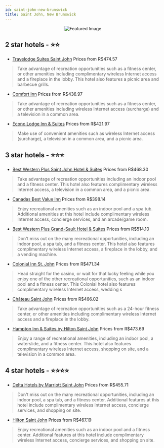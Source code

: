 ```yaml
---
id: saint-john-new-brunswick
title: Saint John, New Brunswick
---
```


<center><img src="https://i.travelapi.com/hotels/1000000/30000/25600/25534/aebbdf09_z.jpg" alt="Featured Image" /></center>


##  2 star hotels - ⭐️⭐️

-    [Travelodge Suites Saint John](https://us.hurb.com/hotels/saint-john/travelodge-suites-saint-john-JNP-JP090877?cmp=18055) Prices from R$474.57
   > Take advantage of recreation opportunities such as a fitness center, or other amenities including complimentary wireless Internet access and a fireplace in the lobby. This hotel also features a picnic area and barbecue grills.
-    [Comfort Inn](https://us.hurb.com/hotels/saint-john/comfort-inn-JNP-JP982310?cmp=18055) Prices from R$436.97
   > Take advantage of recreation opportunities such as a fitness center, or other amenities including wireless Internet access (surcharge) and a television in a common area.
-    [Econo Lodge Inn & Suites](https://us.hurb.com/hotels/saint-john/econo-lodge-inn-suites-JNP-JP055172?cmp=18055) Prices from R$421.97
   > Make use of convenient amenities such as wireless Internet access (surcharge), a television in a common area, and a picnic area.

##  3 star hotels - ⭐️⭐️⭐️

-    [Best Western Plus Saint John Hotel & Suites](https://us.hurb.com/hotels/saint-john/best-western-plus-saint-john-hotel-suites-JNP-JP738383?cmp=18055) Prices from R$468.30
   > Take advantage of recreation opportunities including an indoor pool and a fitness center. This hotel also features complimentary wireless Internet access, a television in a common area, and a picnic area.
-    [Canadas Best Value Inn](https://us.hurb.com/hotels/saint-john/canadas-best-value-inn-JNP-JP00083R?cmp=18055) Prices from R$398.14
   > Enjoy recreational amenities such as an indoor pool and a spa tub. Additional amenities at this hotel include complimentary wireless Internet access, concierge services, and an arcade/game room.
-    [Best Western Plus Grand-Sault Hotel & Suites](https://us.hurb.com/hotels/saint-john/best-western-plus-grand-sault-hotel-suites-JNP-JP088263?cmp=18055) Prices from R$514.10
   > Don't miss out on the many recreational opportunities, including an indoor pool, a spa tub, and a fitness center. This hotel also features complimentary wireless Internet access, a fireplace in the lobby, and a vending machine.
-    [Colonial Inn St. John](https://us.hurb.com/hotels/saint-john/colonial-inn-st-john-JNP-JP191469?cmp=18055) Prices from R$471.34
   > Head straight for the casino, or wait for that lucky feeling while you enjoy one of the other recreational opportunities, such as an indoor pool and a fitness center. This Colonial hotel also features complimentary wireless Internet access, wedding s
-    [Château Saint John](https://us.hurb.com/hotels/saint-john/chateau-saint-john-JNP-JP090874?cmp=18055) Prices from R$466.02
   > Take advantage of recreation opportunities such as a 24-hour fitness center, or other amenities including complimentary wireless Internet access and a fireplace in the lobby.
-    [Hampton Inn & Suites by Hilton Saint John](https://us.hurb.com/hotels/saint-john/hampton-inn-suites-by-hilton-saint-john-JNP-JP314196?cmp=18055) Prices from R$473.69
   > Enjoy a range of recreational amenities, including an indoor pool, a waterslide, and a fitness center. This hotel also features complimentary wireless Internet access, shopping on site, and a television in a common area.

##  4 star hotels - ⭐️⭐️⭐️⭐️

-    [Delta Hotels by Marriott Saint John](https://us.hurb.com/hotels/saint-john/delta-hotels-by-marriott-saint-john-JNP-JP055170?cmp=18055) Prices from R$455.71
   > Don't miss out on the many recreational opportunities, including an indoor pool, a spa tub, and a fitness center. Additional features at this hotel include complimentary wireless Internet access, concierge services, and shopping on site.
-    [Hilton Saint John](https://us.hurb.com/hotels/saint-john/hilton-saint-john-JNP-JP055171?cmp=18055) Prices from R$467.19
   > Enjoy recreational amenities such as an indoor pool and a fitness center. Additional features at this hotel include complimentary wireless Internet access, concierge services, and shopping on site.
